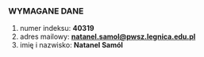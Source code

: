 ### WYMAGANE DANE

1) numer indeksu: **40319**
2) adres mailowy: **natanel.samol@pwsz.legnica.edu.pl**
3) imię i nazwisko: **Natanel Samól**


